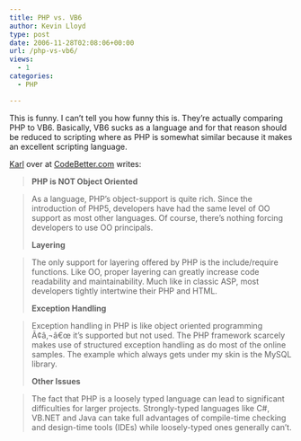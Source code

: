 ```yaml
---
title: PHP vs. VB6
author: Kevin Lloyd
type: post
date: 2006-11-28T02:08:06+00:00
url: /php-vs-vb6/
views:
  - 1
categories:
  - PHP

---
```

<!--adsense-->This is funny. I can&#8217;t tell you how funny this is. They&#8217;re actually comparing PHP to VB6. Basically, VB6 sucks as a language and for that reason should be reduced to scripting where as PHP is somewhat similar because it makes an excellent scripting language.

[Karl][1] over at [CodeBetter.com][1] writes:

> **PHP is NOT Object Oriented**
  
> As a language, PHP&#8217;s object-support is quite rich. Since the introduction of PHP5, developers have had the same level of OO support as most other languages. Of course, there&#8217;s nothing forcing developers to use OO principals.
> 
> **Layering**
  
> The only support for layering offered by PHP is the include/require functions. Like OO, proper layering can greatly increase code readability and maintainability. Much like in classic ASP, most developers tightly intertwine their PHP and HTML.
> 
> **Exception Handling**
  
> Exception handling in PHP is like object oriented programming Ã¢â‚¬â€œ it&#8217;s supported but not used. The PHP framework scarcely makes use of structured exception handling as do most of the online samples. The example which always gets under my skin is the MySQL library.
> 
> **Other Issues**
  
> The fact that PHP is a loosely typed language can lead to significant difficulties for larger projects. Strongly-typed languages like C#, VB.NET and Java can take full advantages of compile-time checking and design-time tools (IDEs) while loosely-typed ones generally can&#8217;t.

 [1]: http://codebetter.com/blogs/karlseguin/archive/2006/11/26/Is-PHP-the-new-VB6_3F00_.aspx